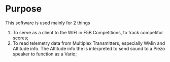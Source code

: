 # Purpose
This software is used mainly for 2 things
1) To serve as a client to the WIFI in F5B Competitions, to track competitor scores;
2) To read telemetry data from Multiplex Transmitters, especially WMin and Altitude info. The Altitude info the is interpreted to send sound to a Piezo speaker to function as a Vario;